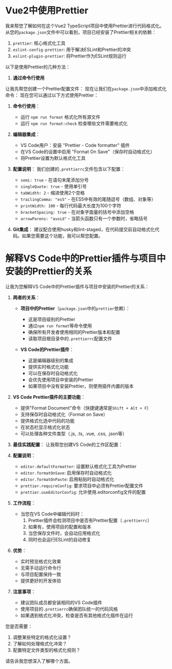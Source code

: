 # Vue2中使用Prettier

我来帮您了解如何在这个Vue2 TypeScript项目中使用Prettier进行代码格式化。从您的`package.json`文件中可以看到，项目已经安装了Prettier相关的依赖：

1. `prettier`: 核心格式化工具
2. `eslint-config-prettier`: 用于解决ESLint和Prettier的冲突
3. `eslint-plugin-prettier`: 将Prettier作为ESLint规则运行

以下是使用Prettier的几种方法：

1. **通过命令行使用**

让我先帮您创建一个Prettier配置文件：
现在让我们在`package.json`中添加格式化命令：
现在您可以通过以下方式使用Prettier：

1. **命令行使用**：
   - 运行 `npm run format` 格式化所有源文件
   - 运行 `npm run format:check` 检查哪些文件需要格式化

2. **编辑器集成**：
   - VS Code用户：安装 "Prettier - Code formatter" 插件
   - 在VS Code的设置中启用 "Format On Save"（保存时自动格式化）
   - 将Prettier设置为默认格式化工具

3. **配置说明**：
   我们创建的`.prettierrc`文件包含以下配置：
   - `semi: true` - 在语句末尾添加分号
   - `singleQuote: true` - 使用单引号
   - `tabWidth: 2` - 缩进使用2个空格
   - `trailingComma: "es5"` - 在ES5中有效的尾随逗号（数组、对象等）
   - `printWidth: 100` - 每行代码最大长度为100个字符
   - `bracketSpacing: true` - 在对象字面量的括号中添加空格
   - `arrowParens: "avoid"` - 当箭头函数只有一个参数时，省略括号

4. **Git集成**：
   建议配合使用husky和lint-staged，在代码提交前自动格式化代码。如果您需要这个功能，我可以帮您配置。







# 解释VS Code中的Prettier插件与项目中安装的Prettier的关系

让我为您解释VS Code中的Prettier插件与项目中安装的Prettier的关系：

1. **两者的关系**：
   - **项目中的Prettier**（`package.json`中的`prettier`依赖）：
     - 这是项目级别的Prettier
     - 通过`npm run format`等命令使用
     - 确保所有开发者使用相同的Prettier版本和配置
     - 读取项目根目录中的`.prettierrc`配置文件

   - **VS Code的Prettier插件**：
     - 这是编辑器级别的集成
     - 提供实时格式化功能
     - 可以在保存时自动格式化
     - 会优先使用项目中安装的Prettier
     - 如果项目中没有安装Prettier，则使用插件内置的版本

2. **VS Code Prettier插件的主要功能**：
   - 提供"Format Document"命令（快捷键通常是`Shift + Alt + F`）
   - 支持保存时自动格式化（Format on Save）
   - 提供格式化选中代码的功能
   - 在状态栏显示格式化状态
   - 可以处理各种文件类型（.js, .ts, .vue, .css, .json等）

3. **最佳实践配置**：
让我帮您创建VS Code的工作区配置：
4. **配置说明**：
   - `editor.defaultFormatter`: 设置默认格式化工具为Prettier
   - `editor.formatOnSave`: 启用保存时自动格式化
   - `editor.formatOnPaste`: 启用粘贴时自动格式化
   - `prettier.requireConfig`: 要求项目中必须有Prettier配置文件
   - `prettier.useEditorConfig`: 允许使用.editorconfig文件的配置

5. **工作流程**：
   - 当您在VS Code中编辑代码时：
     1. Prettier插件会检测项目中是否有Prettier配置（`.prettierrc`）
     2. 如果有，使用项目的配置和版本
     3. 当您保存文件时，会自动应用格式化
     4. 同时也会运行ESLint的自动修复

6. **优势**：
   - 实时预览格式化效果
   - 无需手动运行命令行
   - 与项目配置保持一致
   - 提供更好的开发体验

7. **注意事项**：
   - 建议团队成员都安装相同的VS Code插件
   - 使用项目的`.prettierrc`确保团队统一的代码风格
   - 如果遇到格式化冲突，检查是否有其他格式化插件在运行

您是否需要：
1. 调整某些特定的格式化设置？
2. 了解如何处理格式化冲突？
3. 配置特定文件类型的格式化规则？

请告诉我您想深入了解哪个方面。
